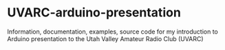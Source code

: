 # UVARC-arduino-presentation
Information, documentation, examples, source code for my introduction to Arduino presentation to the Utah Valley Amateur Radio Club (UVARC)
